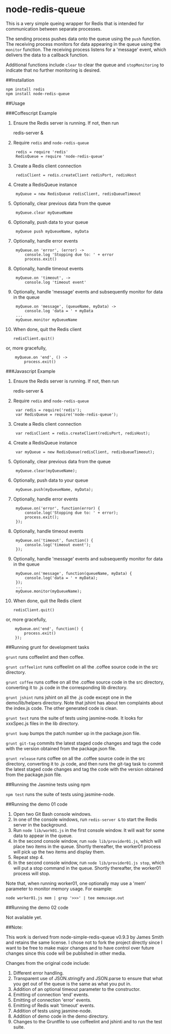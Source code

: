 node-redis-queue
=======

This is a very simple queing wrapper for Redis that is intended for communication between separate processes.

The sending process pushes data onto the queue using the `push` function. The receiving process monitors for data
appearing in the queue using the `monitor` function. The receiving process listens for a 'message' event, which
delivers the data to a callback function.

Additional functions include `clear` to clear the queue and `stopMonitoring` to indicate that no further monitoring
is desired.

##Installation

    npm install redis
    npm install node-redis-queue

##Usage

###Coffescript Example

1. Ensure the Redis server is running. If not, then run

    redis-server &

2. Require `redis` and `node-redis-queue`

        redis = require 'redis'  
        RedisQueue = require 'node-redis-queue'

3. Create a Redis client connection

        redisClient = redis.createClient redisPort, redisHost

4. Create a RedisQueue instance

        myQueue = new RedisQueue redisClient, redisQueueTimeout

5. Optionally, clear previous data from the queue

        myQueue.clear myQueueName

6. Optionally, push data to your queue

        myQueue push myQueueName, myData

7. Optionally, handle error events

        myQueue.on 'error', (error) ->  
            console.log 'Stopping due to: ' + error  
            process.exit()

8. Optionally, handle timeout events

        myQueue.on 'timeout', ->  
            console.log 'timeout event'

9. Optionally, handle 'message' events and subsequently monitor for data in the queue

        myQueue.on 'message', (queueName, myData) ->  
            console.log 'data = ' + myData 
        ...  
        myQueue.monitor myQueueName

10. When done, quit the Redis client

        redisClient.quit()

  or, more gracefully,

        myQueue.on 'end', () ->  
            process.exit()

###Javascript Example

1. Ensure the Redis server is running. If not, then run

    redis-server &

2. Require `redis` and `node-redis-queue`

        var redis = require('redis');  
        var RedisQueue = require('node-redis-queue');

3. Create a Redis client connection

        var redisClient = redis.createClient(redisPort, redisHost);

4. Create a RedisQueue instance

        var myQueue = new RedisQueue(redisClient, redisQueueTimeout);

5. Optionally, clear previous data from the queue

        myQueue.clear(myQueueName);

6. Optionally, push data to your queue

        myQueue.push(myQueueName, myData);

7. Optionally, handle error events

        myQueue.on('error', function(error) {  
            console.log('Stopping due to: ' + error);  
            process.exit();
        });

8. Optionally, handle timeout events

        myQueue.on('timeout', function() {  
            console.log('timeout event');
        });

9. Optionally, handle 'message' events and subsequently monitor for data in the queue

        myQueue.on('message', function(queueName, myData) {  
            console.log('data = ' + myData); 
        });
        ...  
        myQueue.monitor(myQueueName);

10. When done, quit the Redis client

        redisClient.quit()

  or, more gracefully,

        myQueue.on('end', function() {  
            process.exit()
        });

##Running grunt for development tasks

`grunt` runs coffeelint and then coffee.

`grunt coffeelint` runs coffeelint on all the .coffee source code in the src directory.

`grunt coffee` runs coffee on all the .coffee source code in the src directory, converting it to .js code in the
corresponding lib directory.

`grunt jshint` runs jshint on all the .js code except one in the demo/lib/helpers directory. Note that jshint has about
ten complaints about the index.js code. The other generated code is clean.

`grunt test` runs the suite of tests using jasmine-node. It looks for xxxSpec.js files in the lib directory.

`grunt bump` bumps the patch number up in the package.json file.

`grunt git-tag` commits the latest staged code changes and tags the code with the version obtained from the package.json file.

`grunt release` runs coffee on all the .coffee source code in the src directory, converting it to .js code, and
then runs the git-tag task to commit the latest staged code changes and tag the code with the version obtained from the
package.json file.

##Running the Jasmine tests using npm

`npm test` runs the suite of tests using jasmine-node.

##Running the demo 01 code

1. Open two Git Bash console windows.
2. In one of the console windows, run `redis-server &` to start the Redis server in the background.
3. Run `node lib/work01.js` in the first console window. It will wait for some data to appear in the queue.
4. In the second console window, run `node lib/provider01.js`, which will place two items in the queue. Shortly
   thereafter, the worker01 process will pick up the two items and display them.
5. Repeat step 4.
6. In the second console window, run `node lib/provider01.js stop`, which will put a stop command in the queue. Shortly
   thereafter, the worker01 process will stop.

Note that, when running worker01, one optionally may use a 'mem' parameter to monitor memory usage. For example:

`node worker01.js mem | grep '>>>' | tee memusage.out`

##Running the demo 02 code

Not available yet.

##Note:

This work is derived from node-simple-redis-queue v0.9.3 by James Smith and
retains the same license. I chose not to fork the project directly since I
want to be free to make major changes and to have control over future changes
since this code will be published in other media.

Changes from the original code include:

1. Different error handling.
2. Transparent use of JSON.stringify and JSON.parse to ensure
   that what you get out of the queue is the same as what you put in.
3. Addition of an optional timeout parameter to the constructor.
4. Emitting of connection 'end' events.
5. Emitting of connection 'error' events.
6. Emitting of Redis wait 'timeout' events.
7. Addition of tests using jasmine-node.
8. Addition of demo code in the demo directory.
9. Changes to the Gruntfile to use coffeelint and jshinti and to run the test suite.


